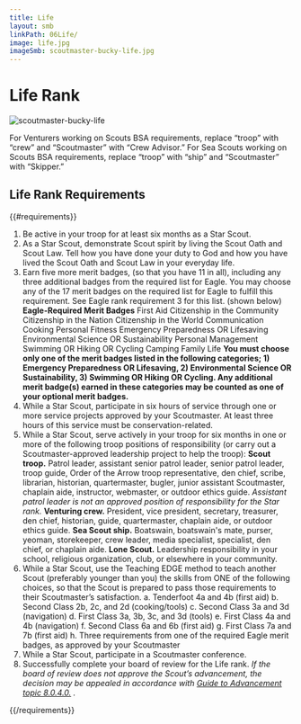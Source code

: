 ```yaml
---
title: Life
layout: smb
linkPath: 06Life/
image: life.jpg
imageSmb: scoutmaster-bucky-life.jpg
---
```


# Life Rank

<div class="D(f) Fxd(c)--s">

<div class="Ta(c) Pt(1em)--s">

![scoutmaster-bucky-life]({{imageSmb}})</div>

<div>

For Venturers working on Scouts BSA requirements, replace “troop” with “crew” and “Scoutmaster” with “Crew Advisor.” For Sea Scouts working on Scouts BSA requirements, replace “troop” with “ship” and “Scoutmaster” with “Skipper.”

</div></div>

## Life Rank Requirements

{{#requirements}}
1. Be active in your troop for at least six months as a Star Scout.
2. As a Star Scout, demonstrate Scout spirit by living the Scout Oath and Scout Law. Tell how you have done your duty to God and how you have lived the Scout Oath and Scout Law in your everyday life.
3. Earn five more merit badges, (so that you have 11 in all), including any three additional badges from the required list for Eagle. You may choose any of the 17 merit badges on the required list for Eagle to fulfill this requirement. See Eagle rank requirement 3 for this list. (shown below)
      **Eagle-Required Merit Badges**
         First Aid
         Citizenship in the Community
         Citizenship in the Nation
         Citizenship in the World
         Communication
         Cooking
         Personal Fitness
         Emergency Preparedness OR Lifesaving
         Environmental Science OR Sustainability
         Personal Management
         Swimming OR Hiking OR Cycling
         Camping
         Family Life
      **You must choose only one of the merit badges listed in the following categories; 1) Emergency Preparedness OR Lifesaving, 2) Environmental Science OR Sustainability, 3) Swimming OR Hiking OR Cycling. Any additional merit badge(s) earned in these categories may be counted as one of your optional merit badges.**
4. While a Star Scout, participate in six hours of service through one or more service projects approved by your Scoutmaster. At least three hours of this service must be conservation-related.
5.  While a Star Scout, serve actively in your troop for six months in one or more of the following troop positions of responsibility (or carry out a Scoutmaster-approved leadership project to help the troop):
    **Scout troop.** Patrol leader, assistant senior patrol leader, senior patrol leader, troop guide, Order of the Arrow troop representative, den chief, scribe, librarian, historian, quartermaster, bugler, junior assistant Scoutmaster, chaplain aide, instructor, webmaster, or outdoor ethics guide. *Assistant patrol leader is not an approved position of responsibility for the Star rank.*
    **Venturing crew.** President, vice president, secretary, treasurer, den chief, historian, guide, quartermaster, chaplain aide, or outdoor ethics guide.
    **Sea Scout ship.** Boatswain, boatswain's mate, purser, yeoman, storekeeper, crew leader, media specialist, specialist, den chief, or chaplain aide.
    **Lone Scout.** Leadership responsibility in your school, religious organization, club, or elsewhere in your community.
6. While a Star Scout, use the Teaching EDGE method to teach another Scout (preferably younger than you) the skills from ONE of the following choices, so that the Scout is prepared to pass those requirements to their Scoutmaster’s satisfaction.
    a. Tenderfoot 4a and 4b (first aid)
    b. Second Class 2b, 2c, and 2d (cooking/tools)
    c. Second Class 3a and 3d (navigation)
    d. First Class 3a, 3b, 3c, and 3d (tools)
    e. First Class 4a and 4b (navigation)
    f. Second Class 6a and 6b (first aid)
    g. First Class 7a and 7b (first aid)
    h. Three requirements from one of the required Eagle merit badges, as approved by your Scoutmaster
7. While a Star Scout, participate in a Scoutmaster conference.
8. Successfully complete your board of review for the Life rank. *If the board of review does not approve the Scout’s advancement, the decision may be appealed in accordance with [Guide to Advancement topic 8.0.4.0.](https://www.scouting.org/resources/guide-to-advancement/boards-of-review/#8040) .*

{{/requirements}}

